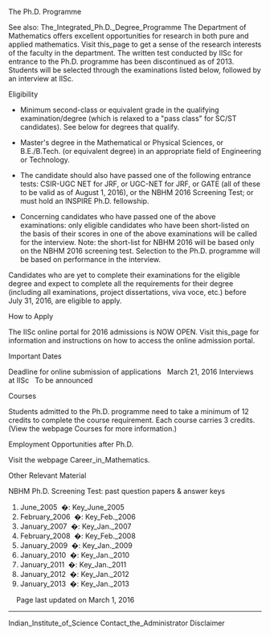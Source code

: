 ---
---

The Ph.D. Programme

See also: The_Integrated_Ph.D._Degree_Programme
The Department of Mathematics offers excellent opportunities for research in
both pure and applied mathematics. Visit this_page to get a sense of the
research interests of the faculty in the department.
The written test conducted by IISc for entrance to the Ph.D. programme has been
discontinued as of 2013. Students will be selected through the examinations
listed below, followed by an interview at IISc.

Eligibility


* Minimum second-class or equivalent grade in the qualifying examination/degree
  (which is relaxed to a "pass class" for SC/ST candidates). See below for
  degrees that qualify.

* Master's degree in the Mathematical or Physical Sciences, or B.E./B.Tech. (or
  equivalent degree) in an appropriate field of Engineering or Technology.

* The candidate should also have passed one of the following entrance tests:
  CSIR-UGC NET for JRF, or UGC-NET for JRF, or GATE (all of these to be valid
  as of August 1, 2016), or the NBHM 2016 Screening Test; or must hold an
  INSPIRE Ph.D. fellowship.

* Concerning candidates who have passed one of the above examinations: only
  eligible candidates who have been short-listed on the basis of their scores
  in one of the above examinations will be called for the interview.
  Note: the short-list for NBHM 2016 will be based only on the NBHM 2016
  screening test.
  Selection to the Ph.D. programme will be based on performance in the
  interview.

Candidates who are yet to complete their examinations for the eligible degree
and expect to complete all the requirements for their degree (including all
examinations, project dissertations, viva voce, etc.) before July 31, 2016, are
eligible to apply.

How to Apply

The IISc online portal for 2016 admissions is NOW OPEN. Visit this_page for
information and instructions on how to access the online admission portal.

Important Dates


Deadline for online submission of applications   March 21, 2016
Interviews at IISc                               To be announced


Courses

Students admitted to the Ph.D. programme need to take a minimum of 12 credits
to complete the course requirement. Each course carries 3 credits. (View the
webpage Courses for more information.)

Employment Opportunities after Ph.D.

Visit the webpage Career_in_Mathematics.

Other Relevant Material

NBHM Ph.D. Screening Test: past question papers & answer keys

1. June_2005      �: Key_June_2005
2. February_2006  �: Key_Feb._2006
3. January_2007   �: Key_Jan._2007
4. February_2008  �: Key_Feb._2008
5. January_2009   �: Key_Jan._2009
6. January_2010   �: Key_Jan._2010
7. January_2011   �: Key_Jan._2011
8. January_2012   �: Key_Jan._2012
9. January_2013   �: Key_Jan._2013

 
 
                      Page last updated on March 1, 2016


-----------------------------------------------------------------------------
 Indian_Institute_of_Science Contact_the_Administrator          Disclaimer

